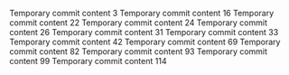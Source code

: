 Temporary commit content 3
Temporary commit content 16
Temporary commit content 22
Temporary commit content 24
Temporary commit content 26
Temporary commit content 31
Temporary commit content 33
Temporary commit content 42
Temporary commit content 69
Temporary commit content 82
Temporary commit content 93
Temporary commit content 99
Temporary commit content 114
